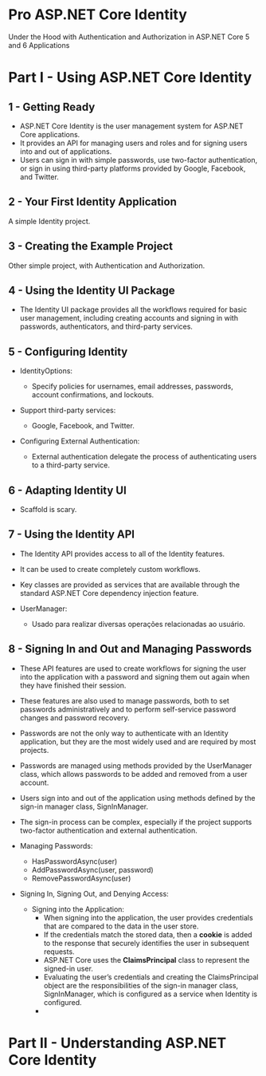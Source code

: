 # Pro ASP.NET Core Identity

Under the Hood with Authentication and Authorization in ASP.NET Core 5 and 6 Applications

# Part I - Using ASP.NET Core Identity

## 1 - Getting Ready

- ASP.NET Core Identity is the user management system for ASP.NET Core applications.
- It provides an API for managing users and roles and for signing users into and out of applications.
- Users can sign in with simple passwords, use two-factor authentication, or sign in using third-party platforms provided by Google,
Facebook, and Twitter.

## 2 - Your First Identity Application

A simple Identity project.

## 3 - Creating the Example Project

Other simple project, with Authentication and Authorization.

## 4 - Using the Identity UI Package

- The Identity UI package provides all the workflows required for basic user management, including creating accounts and signing in with passwords, authenticators, and third-party services.

## 5 - Configuring Identity

- IdentityOptions:
    - Specify policies for usernames, email addresses, passwords, account confirmations, and lockouts.

- Support third-party services:
    - Google, Facebook, and Twitter.

- Configuring External Authentication:
    - External authentication delegate the process of authenticating users to a third-party service.

## 6 - Adapting Identity UI

- Scaffold is scary.

## 7 - Using the Identity API

- The Identity API provides access to all of the Identity features.
- It can be used to create completely custom workflows.
- Key classes are provided as services that are available through the standard ASP.NET Core dependency injection feature.

- UserManager:
    - Usado para realizar diversas operações relacionadas ao usuário.

## 8 - Signing In and Out and Managing Passwords

- These API features are used to create workflows for signing the user into the application with a password and signing them out again when they have finished their session.

- These features are also used to manage passwords, both to set passwords administratively and to perform self-service password changes and password recovery.

- Passwords are not the only way to authenticate with an Identity application, but they are the most widely used and are required by most projects.

- Passwords are managed using methods provided by the UserManager<User> class, which allows passwords to be added and removed from a user account.

- Users sign into and out of the application using methods defined by the sign-in manager class, SignInManager<T>.

- The sign-in process can be complex, especially if the project supports two-factor authentication and external authentication.

- Managing Passwords:
    - HasPasswordAsync(user)
    - AddPasswordAsync(user, password)
    - RemovePasswordAsync(user)

- Signing In, Signing Out, and Denying Access:
    - Signing into the Application:
        - When signing into the application, the user provides credentials that are compared to the data in the user store.
        - If the credentials match the stored data, then a **cookie** is added to the response that securely identifies the user in subsequent requests.
        - ASP.NET Core uses the **ClaimsPrincipal** class to represent the signed-in user.
        - Evaluating the user’s credentials and creating the ClaimsPrincipal object are the responsibilities of the sign-in manager class, SignInManager<User>, which is configured as a service when Identity is configured.
        - 





# Part II - Understanding ASP.NET Core Identity



